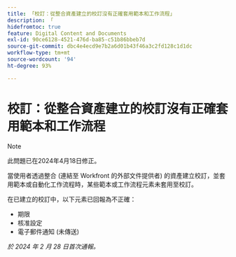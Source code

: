 ```yaml
---
title: 「校訂：從整合資產建立的校訂沒有正確套用範本和工作流程」
description: 「
hidefromtoc: true
feature: Digital Content and Documents
exl-id: 90ce6128-4521-476d-ba85-c51b86bbeb7d
source-git-commit: dbc4e4ecd9e7b2a6d01b43f46a3c2fd128c1d1dc
workflow-type: tm+mt
source-wordcount: '94'
ht-degree: 93%

---
```


# 校訂：從整合資產建立的校訂沒有正確套用範本和工作流程

>[!NOTE]
>
>此問題已在2024年4月18日修正。

當使用者透過整合 (連結至 Workfront 的外部文件提供者) 的資產建立校訂，並套用範本或自動化工作流程時，某些範本或工作流程元素未套用至校訂。

在已建立的校訂中，以下元素已回報為不正確：

* 期限
* 核准設定
* 電子郵件通知 (未傳送)

_於 2024 年 2 月 28 日首次通報。_

